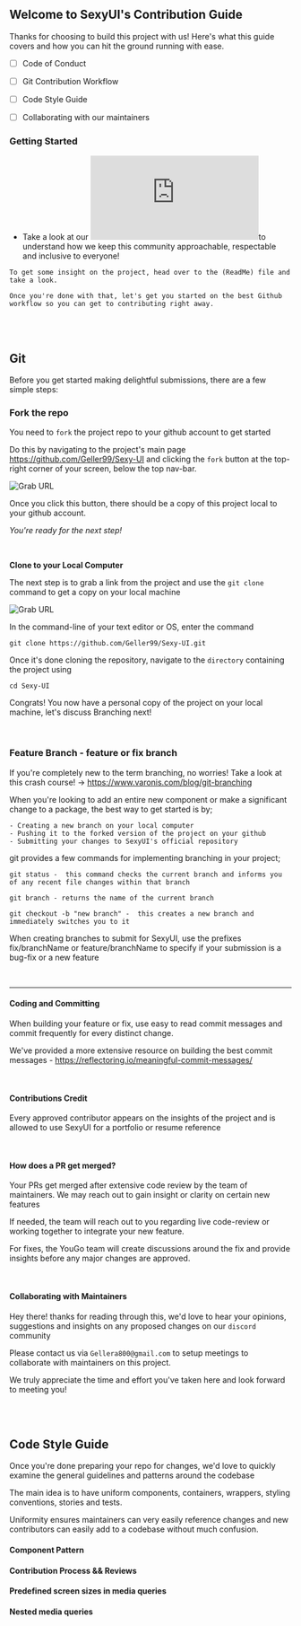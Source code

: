
## Welcome to SexyUI's Contribution Guide

Thanks for choosing to build this project with us! Here's what this guide covers and how you can hit the ground running with ease.


- [ ] Code of Conduct 
- [ ] Git Contribution Workflow
- [ ] Code Style Guide
- [ ] Collaborating with our maintainers


### Getting Started

- Take a look at our ![Code of conduct](https://github.com/YouGoDevs/Sexy-UI/blob/QA/codeofconduct.md )to understand how we keep this community approachable, respectable and inclusive to everyone!


``To get some insight on the project, head over to the (ReadMe) file and take a look.``

``Once you're done with that, let's get you started on the best Github workflow so you can get to contributing right away.``


<br/><br/>

## Git

Before you get started making delightful submissions, there are a few simple steps:

### Fork the repo

You need to ``fork`` the project repo to your github account to get started

Do this by navigating to the project's main page https://github.com/Geller99/Sexy-UI and clicking the ``fork`` button at the top-right corner of your screen, below the top nav-bar.

![Grab URL](https://github.com/YouGoDevs/Sexy-UI/blob/QA/assets/Screenshot%20(154).png)

Once you click this button, there should be a copy of this project local to your github account.

*You're ready for the next step!*

<br/>

**Clone to your Local Computer**

The next step is to grab a link from the project and use the ``git clone`` command to get a copy on your local machine

![Grab URL](https://github.com/YouGoDevs/Sexy-UI/blob/QA/assets/Screenshot%20(144).png)

In the command-line of your text editor or OS, enter the command
``` 
git clone https://github.com/Geller99/Sexy-UI.git

```

Once it's done cloning the repository, navigate to the ``directory`` containing the project using

```
cd Sexy-UI

```

Congrats! You now have a personal copy of the project on your local machine, let's discuss Branching next!

<br/>

### Feature Branch - feature or fix branch
If you're completely new to the term branching, no worries! Take a look at this crash course! -> https://www.varonis.com/blog/git-branching


When you're looking to add an entire new component or make a significant change to a package, the best way to get started is by;

```
- Creating a new branch on your local computer
- Pushing it to the forked version of the project on your github
- Submitting your changes to SexyUI's official repository

```

git provides a few commands for implementing branching in your project;

```
git status -  this command checks the current branch and informs you of any recent file changes within that branch
```

```
git branch - returns the name of the current branch
```

```
git checkout -b "new branch" -  this creates a new branch and immediately switches you to it

```

When creating branches to submit for SexyUI, use the prefixes fix/branchName or feature/branchName to specify if your submission is a bug-fix or a new feature

<br/>

<hr />

#### Coding and Committing

When building your feature or fix, use easy to read commit messages and commit frequently for every distinct change.

We've provided a more extensive resource on building the best commit messages -  https://reflectoring.io/meaningful-commit-messages/

<br/>

#### **Contributions Credit**

Every approved contributor appears on the insights of the project and is allowed to use SexyUI for a portfolio or resume reference


<br/>

#### **How does a PR get merged?**

Your PRs get merged after extensive code review by the team of maintainers. We may reach out to gain insight or clarity on certain new features 

If needed, the team will reach out to you regarding live code-review or working together to integrate your new feature. 

For fixes, the YouGo team will create discussions around the fix and provide insights before any major changes are approved.

<br/>

#### **Collaborating with Maintainers**

Hey there! thanks for reading through this, we'd love to hear your opinions, suggestions and insights on any proposed changes on our ``discord`` community

Please contact us via ``Gellera800@gmail.com`` to setup meetings to collaborate with maintainers on this project.

We truly appreciate the time and effort you've taken here and look forward to meeting you! 


<br/><br/>

## **Code Style Guide**

Once you're done preparing your repo for changes, we'd love to quickly examine the general guidelines and patterns around the codebase

The main idea is to have uniform components, containers, wrappers, styling conventions, stories and tests. 

Uniformity ensures maintainers can very easily reference changes and new contributors can easily add to a codebase without much confusion.



#### **Component Pattern**





#### **Contribution Process && Reviews**





#### **Predefined screen sizes in media queries**





#### **Nested media queries**